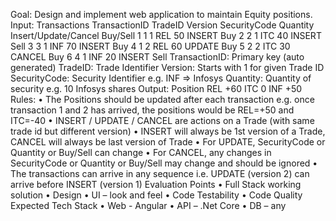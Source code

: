 Goal:
Design and implement web application to maintain Equity positions.
Input:
Transactions
TransactionID TradeID Version SecurityCode Quantity Insert/Update/Cancel Buy/Sell
1 1 1 REL 50 INSERT Buy
2 2 1 ITC 40 INSERT Sell
3 3 1 INF 70 INSERT Buy
4 1 2 REL 60 UPDATE Buy
5 2 2 ITC 30 CANCEL Buy
6 4 1 INF 20 INSERT Sell
TransactionID: Primary key (auto generated)
TradeID: Trade Identifier
Version: Starts with 1 for given Trade ID
SecurityCode: Security Identifier e.g. INF => Infosys Quantity:
Quantity of security e.g. 10 Infosys shares
Output:
Position
REL +60
ITC 0
INF +50
Rules:
• The Positions should be updated after each transaction e.g. once transaction 1 and 2 has arrived, the
positions would be REL=+50 and ITC=-40
• INSERT / UPDATE / CANCEL are actions on a Trade (with same trade id but different version)
• INSERT will always be 1st version of a Trade, CANCEL will always be last version of Trade
• For UPDATE, SecurityCode or Quantity or Buy/Sell can change
• For CANCEL, any changes in SecurityCode or Quantity or Buy/Sell may change and should be ignored
• The transactions can arrive in any sequence i.e. UPDATE (version 2) can arrive before INSERT (version 1)
Evaluation Points
• Full Stack working solution
• Design
• UI – look and feel
• Code Testability
• Code Quality
Expected Tech Stack
• Web - Angular
• API – .Net Core
• DB – any